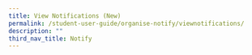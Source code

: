 ```yaml
---
title: View Notifications (New)
permalink: /student-user-guide/organise-notify/viewnotifications/
description: ""
third_nav_title: Notify
---
```

